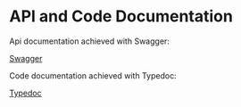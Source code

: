 # API and Code Documentation

Api documentation achieved with Swagger:

[Swagger](API%20and%20Code%20Documentation%2013ca4b25fe51808aab96cf672b448057/Swagger%2013ca4b25fe5180799c91ea5e4665829e.md)

Code documentation achieved with Typedoc:

[Typedoc](API%20and%20Code%20Documentation%2013ca4b25fe51808aab96cf672b448057/Typedoc%2013ca4b25fe518003986aeb7f095a0aeb.md)